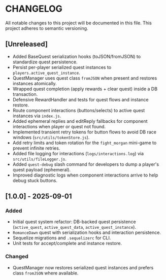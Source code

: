 # CHANGELOG

All notable changes to this project will be documented in this file. This project adheres to semantic versioning.

## [Unreleased]

- Added BaseQuest serialization hooks (toJSON/fromJSON) to standardize quest persistence.
- Persist per-player serialized quest instances to `players.active_quest_instance`.
- QuestManager uses quest class `fromJSON` when present and restores instances atomically.
- Wrapped quest completion (apply rewards + clear quest) inside a DB transaction.
- Defensive RewardHandler and tests for quest flows and instance restore.
 - Route component interactions (buttons/selects) to active quest instances via `index.js`.
 - Added ephemeral replies and editReply fallbacks for component interactions when player or quest not found.
 - Implemented transient retry tokens for button flows to avoid DB race windows (`src/utils/tokenStore.js`).
 - Add retry limits and token rotation for the `fight_morgan` mini-game to prevent infinite retries.
 - Added file logging for interactions (`logs/interactions.log`) via `src/utils/fileLogger.js`.
 - Added `quest-debug` slash command for developers to dump a player's quest payload (ephemeral).
 - Improved diagnostic logs when component interactions arrive to help debug stuck buttons.

## [1.0.0] - 2025-09-01

### Added
- Initial quest system refactor: DB-backed quest persistence (`active_quest`, `active_quest_data`, `active_quest_instance`).
- `RomanceDawn` quest with serialization hooks and interaction persistence.
- Sequelize migrations and `.sequelizerc` for CLI.
- Unit tests for accept/complete and instance restore.

### Changed
- QuestManager now restores serialized quest instances and prefers class `fromJSON` where available.

